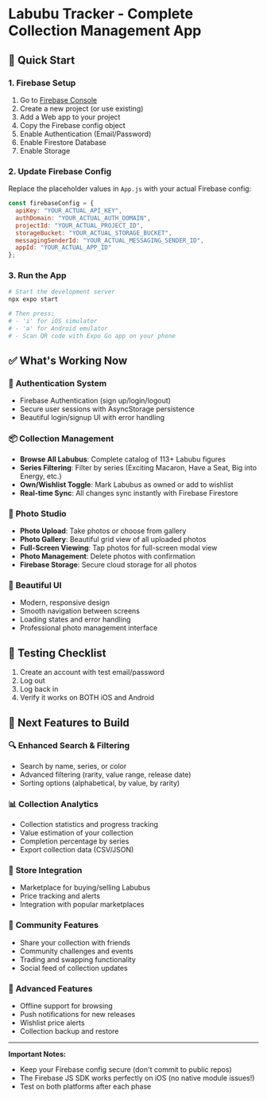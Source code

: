 # Labubu Tracker - Complete Collection Management App

## 🚀 Quick Start

### 1. Firebase Setup

1. Go to [Firebase Console](https://console.firebase.google.com/)
2. Create a new project (or use existing)
3. Add a Web app to your project
4. Copy the Firebase config object
5. Enable Authentication (Email/Password)
6. Enable Firestore Database
7. Enable Storage

### 2. Update Firebase Config

Replace the placeholder values in `App.js` with your actual Firebase config:

```javascript
const firebaseConfig = {
  apiKey: "YOUR_ACTUAL_API_KEY",
  authDomain: "YOUR_ACTUAL_AUTH_DOMAIN",
  projectId: "YOUR_ACTUAL_PROJECT_ID",
  storageBucket: "YOUR_ACTUAL_STORAGE_BUCKET",
  messagingSenderId: "YOUR_ACTUAL_MESSAGING_SENDER_ID",
  appId: "YOUR_ACTUAL_APP_ID"
};
```

### 3. Run the App

```bash
# Start the development server
npx expo start

# Then press:
# - 'i' for iOS simulator
# - 'a' for Android emulator
# - Scan QR code with Expo Go app on your phone
```

## ✅ What's Working Now

### 🔐 **Authentication System**

- Firebase Authentication (sign up/login/logout)
- Secure user sessions with AsyncStorage persistence
- Beautiful login/signup UI with error handling

### 📦 **Collection Management**

- **Browse All Labubus**: Complete catalog of 113+ Labubu figures
- **Series Filtering**: Filter by series (Exciting Macaron, Have a Seat, Big into Energy, etc.)
- **Own/Wishlist Toggle**: Mark Labubus as owned or add to wishlist
- **Real-time Sync**: All changes sync instantly with Firebase Firestore

### 📸 **Photo Studio**

- **Photo Upload**: Take photos or choose from gallery
- **Photo Gallery**: Beautiful grid view of all uploaded photos
- **Full-Screen Viewing**: Tap photos for full-screen modal view
- **Photo Management**: Delete photos with confirmation
- **Firebase Storage**: Secure cloud storage for all photos

### 🎨 **Beautiful UI**

- Modern, responsive design
- Smooth navigation between screens
- Loading states and error handling
- Professional photo management interface

## 🧪 Testing Checklist

1. Create an account with test email/password
2. Log out
3. Log back in
4. Verify it works on BOTH iOS and Android

## 🔮 Next Features to Build

### 🔍 **Enhanced Search & Filtering**

- Search by name, series, or color
- Advanced filtering (rarity, value range, release date)
- Sorting options (alphabetical, by value, by rarity)

### 📊 **Collection Analytics**

- Collection statistics and progress tracking
- Value estimation of your collection
- Completion percentage by series
- Export collection data (CSV/JSON)

### 🏪 **Store Integration**

- Marketplace for buying/selling Labubus
- Price tracking and alerts
- Integration with popular marketplaces

### 👥 **Community Features**

- Share your collection with friends
- Community challenges and events
- Trading and swapping functionality
- Social feed of collection updates

### 📱 **Advanced Features**

- Offline support for browsing
- Push notifications for new releases
- Wishlist price alerts
- Collection backup and restore

---

**Important Notes:**

- Keep your Firebase config secure (don't commit to public repos)
- The Firebase JS SDK works perfectly on iOS (no native module issues!)
- Test on both platforms after each phase
